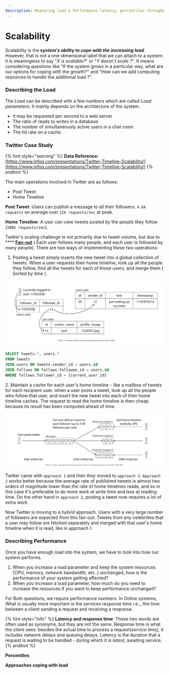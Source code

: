 ```yaml
---
description: Measuring load & Performance latency, percentiles throughput
---
```


# Scalability

Scalability is the _**system's ability to cope with the increasing load**_. However, that is not a one-dimensional label that we can attach to a system: it is meaningless to say "_X is scalable?_" or "_Y doesn't scale ?_". It means considering questions like "If the system grows in a particular way, what are our options for coping with the growth?" and "How can we add computing resources to handle the additional load ?".

### Describing the Load

The Load can be described with a few numbers which are called _Load parameters._  It mainly depends on the architecture of the system.&#x20;

* It may be requested per second to a web server
* The ratio of reads to writes in a database.
* The number of simultaneously active users in a chat room.
* The hit rate on a cache.

### Twitter Case Study

{% hint style="warning" %}
**Data Reference:** [https://www.infoq.com/presentations/Twitter-Timeline-Scalability/](https://www.infoq.com/presentations/Twitter-Timeline-Scalability/)
{% endhint %}

The main operations involved in Twitter are as follows:

* Post Tweet
* Home Timeline

**Post Tweet**: Users can publish a message to all their followers. `4.6k requests` on average over `12k requests/sec` at peak.

**Home Timeline:** A user can view tweets posted by the people they follow (`300k requests/sec`).

Twitter's scaling challenge is not primarily due to tweet volume, but due to **** [**Fan-out**](https://en.wikipedia.org/wiki/Fan-out) ( Each user follows many people, and each user is followed by many people). There are two ways of implementing these two operations:

1. Posting a tweet simply inserts the new tweet into a global collection of tweets. When a user requests their home timeline, look up all the people they follow, find all the tweets for each of those users, and merge them ( Sorted by time ).

![](<../../.gitbook/assets/image (113).png>)

```sql
SELECT tweets.*, users.* 
FROM tweets 
JOIN users ON tweets.sender_id = users.id
JOIN follows ON follows.followee_id = users.id
WHERE follows.follower_id = {current_user_id}
```

&#x20;2\. Maintain a cache for each user's home timeline - like a mailbox of tweets for each recipient user. when a user posts a tweet, look up all the people who follow that user, and insert the new tweet into each of their home timeline caches. The request to read the home timeline is then cheap because its result has been computed ahead of time.&#x20;

![](<../../.gitbook/assets/image (114).png>)

Twitter came with `approach 1` and then they moved to `approach 2`. `Approach 2` works better because the average rate of published tweets is almost two orders of magnitude lower than the rate of home timelines reads, and so in this case it's preferable to do more work at write time and less at reading time. On the other hand in `approach 2`, posting a tweet now requires a lot of extra work.&#x20;

Now Twitter is moving to a hybrid approach.  Users with a very large number of followers are expected from this fan-out. Tweets from any celebrities that a user may follow are fetched separately and merged with that user's home timeline when it is read, like in approach 1.

### Describing Performance

Once you have enough load into the system, we have to look into how our system performs.

1. When you increase a load parameter and keep the system resources (CPU, memory, network bandwidth, etc..) unchanged, how is the performance of your system getting affected?
2. When you increase a load parameter, how much do you need to increase the resources if you want to keep performance unchanged?

For Both questions, we require performance numbers. In Online systems, What is usually more important is the services response time i.e.., the time between a client sending a request and receiving a response.&#x20;

{% hint style="info" %}
&#x20;**Latency and response time**_:_ These two words are often used as synonyms, but they are not the same. Response time is what the client sees: besides the actual time to process a request(_service time),_ it includes network delays and queuing delays. Latency is the duration that a request is waiting to be handled - during which it is _latent,_ awaiting service.
{% endhint %}

**Percentiles**

**Approaches coping with load**
